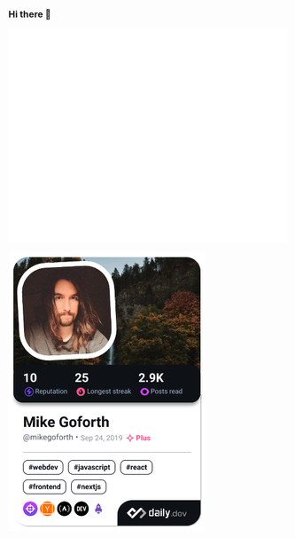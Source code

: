 ### Hi there 👋
![Metrics](/github-metrics.svg)

<a href="https://app.daily.dev/mikegoforth"><img src="https://github.com/mikegoforth/mikegoforth/blob/master/devcard.png" width="356" alt="Mike's Dev Card"/></a>

<!--
**mikegoforth/mikegoforth** is a ✨ _special_ ✨ repository because its `README.md` (this file) appears on your GitHub profile.

Here are some ideas to get you started:

- 🔭 I’m currently working on ...
- 🌱 I’m currently learning ...
- 👯 I’m looking to collaborate on ...
- 🤔 I’m looking for help with ...
- 💬 Ask me about ...
- 📫 How to reach me: ...
- 😄 Pronouns: ...
- ⚡ Fun fact: ...
-->
